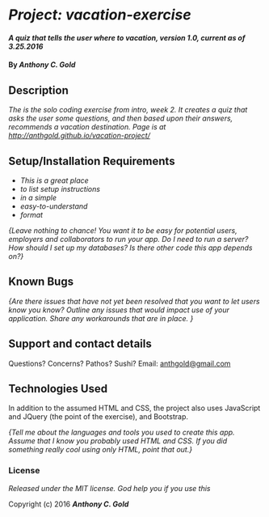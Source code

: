 # _Project: vacation-exercise_

#### _A quiz that tells the user where to vacation, version 1.0, current as of 3.25.2016_

#### By _**Anthony C. Gold**_

## Description

_The is the solo coding exercise from intro, week 2. It creates a quiz that asks the user some questions, and then based upon their answers, recommends a vacation destination. Page is at http://anthgold.github.io/vacation-project/_

## Setup/Installation Requirements

* _This is a great place_
* _to list setup instructions_
* _in a simple_
* _easy-to-understand_
* _format_

_{Leave nothing to chance! You want it to be easy for potential users, employers and collaborators to run your app. Do I need to run a server? How should I set up my databases? Is there other code this app depends on?}_

## Known Bugs

_{Are there issues that have not yet been resolved that you want to let users know you know?  Outline any issues that would impact use of your application.  Share any workarounds that are in place. }_

## Support and contact details

Questions? Concerns? Pathos? Sushi? Email: anthgold@gmail.com

## Technologies Used

In addition to the assumed HTML and CSS, the project also uses JavaScript and JQuery (the point of the exercise), and Bootstrap.

_{Tell me about the languages and tools you used to create this app. Assume that I know you probably used HTML and CSS. If you did something really cool using only HTML, point that out.}_

### License

*Released under the MIT license. God help you if you use this*

Copyright (c) 2016 **_Anthony C. Gold_**
